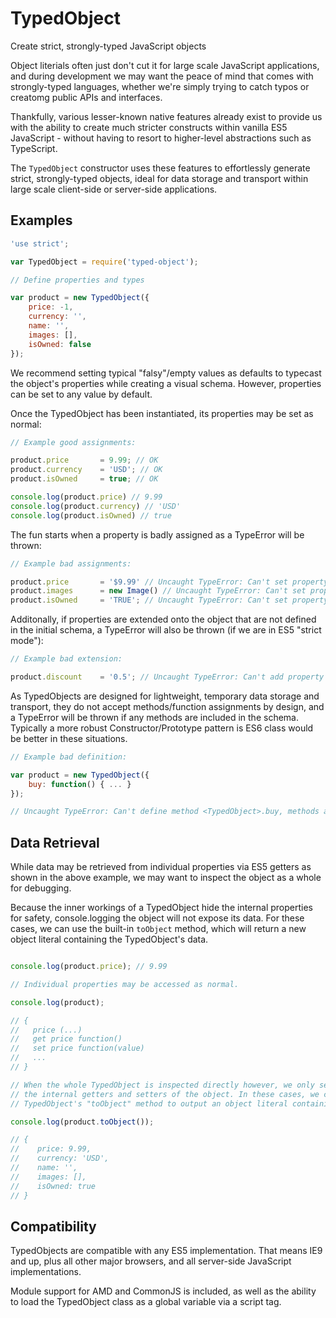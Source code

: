 # TypedObject

Create strict, strongly-typed JavaScript objects

Object literials often just don't cut it for large scale JavaScript applications, and during development we may want the peace of mind that comes with strongly-typed languages, whether we're simply trying to catch typos or creatomg public APIs and interfaces.

Thankfully, various lesser-known native features already exist to provide us with the ability to create much stricter constructs within vanilla ES5 JavaScript - without having to resort to higher-level abstractions such as TypeScript.

The `TypedObject` constructor uses these features to effortlessly generate strict, strongly-typed objects, ideal for data storage and transport within large scale client-side or server-side applications.

## Examples

```js
'use strict';

var TypedObject = require('typed-object');

// Define properties and types

var product = new TypedObject({
    price: -1,
    currency: '',
    name: '',
    images: [],
    isOwned: false
});
```

We recommend setting typical "falsy"/empty values as defaults to typecast the object's properties while creating a visual schema. However, properties can be set to any value by default.

Once the TypedObject has been instantiated, its properties may be set as normal:

```js
// Example good assignments:

product.price       = 9.99; // OK
product.currency    = 'USD'; // OK
product.isOwned     = true; // OK

console.log(product.price) // 9.99
console.log(product.currency) // 'USD'
console.log(product.isOwned) // true
```

The fun starts when a property is badly assigned as a TypeError will be thrown:

```js
// Example bad assignments:

product.price       = '$9.99' // Uncaught TypeError: Can't set property <TypedObject>.price, type "string" is not assignable to type "number"
product.images      = new Image() // Uncaught TypeError: Can't set property <TypedObject>.images, type "object" is not assignable to type "array"
product.isOwned     = 'TRUE'; // Uncaught TypeError: Can't set property <TypedObject>.isOwned, type "string" is not assignable to type "boolean"
```

Additonally, if properties are extended onto the object that are not defined in the initial schema, a TypeError will also be thrown (if we are in ES5 "strict mode"):

```js
// Example bad extension:

product.discount    = '0.5'; // Uncaught TypeError: Can't add property discount, object is not extensible
```

As TypedObjects are designed for lightweight, temporary data storage and transport, they do not accept methods/function assignments by design, and a TypeError will be thrown if any methods are included in the schema. Typically a more robust Constructor/Prototype pattern is ES6 class would be better in these situations.

```js
// Example bad definition:

var product = new TypedObject({
    buy: function() { ... }
});

// Uncaught TypeError: Can't define method <TypedObject>.buy, methods are not permitted on TypedObjects
```

## Data Retrieval 

While data may be retrieved from individual properties via ES5 getters as shown in the above example, we may want to inspect the object as a whole for debugging.

Because the inner workings of a TypedObject hide the internal properties for safety, console.logging the object will not expose its data. For these cases, we can use the built-in `toObject` method, which will return a new object literal containing the TypedObject's data.

```js

console.log(product.price); // 9.99

// Individual properties may be accessed as normal.

console.log(product);

// {
//   price (...)
//   get price function()
//   set price function(value)
//   ...
// }

// When the whole TypedObject is inspected directly however, we only see
// the internal getters and setters of the object. In these cases, we can use the
// TypedObject's "toObject" method to output an object literal containing all data:

console.log(product.toObject());

// {
//    price: 9.99,
//    currency: 'USD',
//    name: '',
//    images: [],
//    isOwned: true
// }
```

## Compatibility

TypedObjects are compatible with any ES5 implementation. That means IE9 and up, plus all other major browsers, and all server-side JavaScript implementations.

Module support for AMD and CommonJS is included, as well as the ability to load the TypedObject class as a global variable via a script tag.
